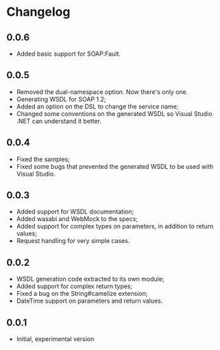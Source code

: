 # Changelog

## 0.0.6
* Added basic support for SOAP:Fault.

## 0.0.5
* Removed the dual-namespace option. Now there's only one.
* Generating WSDL for SOAP 1.2;
* Added an option on the DSL to change the service name;
* Changed some conventions on the generated WSDL so Visual Studio .NET can understand it better.

## 0.0.4
* Fixed the samples;
* Fixed some bugs that prevented the generated WSDL to be used with Visual Studio.

## 0.0.3
* Added support for WSDL documentation;
* Added wasabi and WebMock to the specs;
* Added support for complex types on parameters, in addition to return values;
* Request handling for very simple cases.

## 0.0.2
* WSDL generation code extracted to its own module;
* Added support for complex return types;
* Fixed a bug on the String#camelize extension;
* DateTime support on parameters and return values.

## 0.0.1
* Initial, experimental version
